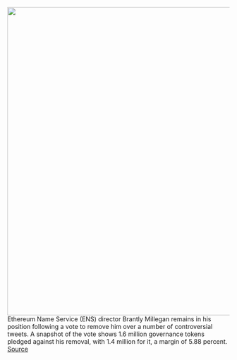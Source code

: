 <img src='https://cdn.vox-cdn.com/thumbor/QQnKwqNtmeYm6gWvgyJQiIseI1w=/0x0:3543x2362/1200x800/filters:focal(1754x611:2320x1177)/cdn.vox-cdn.com/uploads/chorus_image/image/70599881/1233265488.0.jpg' width='700px' /><br/>
Ethereum Name Service (ENS) director Brantly Millegan remains in his position following a vote to remove him over a number of controversial tweets. A snapshot of the vote shows 1.6 million governance tokens pledged against his removal, with 1.4 million for it, a margin of 5.88 percent.
<a href='https://www.theverge.com/2022/3/9/22968858/ethereum-name-service-fails-boot-director-ens-brantly-millegan-dao'> Source <a/>